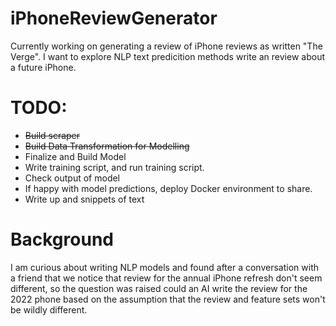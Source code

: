 # iPhoneReviewGenerator

Currently working on generating a review of iPhone reviews as written "The Verge". I want to explore NLP text predicition methods write an review about a future iPhone. 

# TODO:
* ~~Build scraper~~
* ~~Build Data Transformation for Modelling~~
* Finalize and Build Model
* Write training script, and run training script.
* Check output of model
* If happy with model predictions, deploy Docker environment to share.
* Write up and snippets of text


# Background

I am curious about writing NLP models and found after a conversation with a friend that we notice that review for the annual iPhone refresh don't seem different, so the question was raised could an AI write the review for the 2022 phone based on the assumption that the review and feature sets won't be wildly different. 

